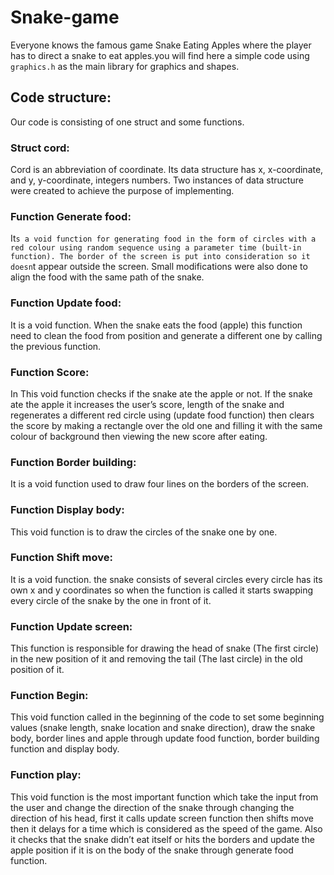 # Snake-game

Everyone knows the famous game Snake Eating Apples where the player has to direct a snake to eat apples.you will find here a simple code using `graphics.h` as the main library for graphics and shapes.

## Code structure:
Our code is consisting of one struct and some functions.

### Struct cord:
Cord is an abbreviation of coordinate. Its data structure has x, x-coordinate, and y, y-coordinate, integers numbers. Two instances of data structure were created to achieve the purpose of implementing.

### Function Generate food:
It`s a void function for generating food in the form of circles with a red colour using random sequence using a parameter time (built-in function). The border of the screen is put into consideration so it doesn`t appear outside the screen. Small modifications were also done to align the food with the same path of the snake.

### Function Update food:
It is a void function. When the snake eats the food (apple) this function need to clean the food from position and generate a different one by calling the previous function.

### Function Score:
In This void function checks if the snake ate the apple or not. If the snake ate the apple it increases the user’s score, length of the snake and regenerates a different red circle using (update food function) then clears the score by making a rectangle over the old one and filling it with the same colour of background then viewing the new score after eating.

### Function Border building:
It is a void function used to draw four lines on the borders of the screen.

### Function Display body:
This void function is to draw the circles of the snake one by one.

### Function Shift move:
It is a void function. the snake consists of several circles every circle has its own x and y coordinates so when the function is called it starts swapping every circle of the snake by the one in front of it.

### Function Update screen:
This function is responsible for drawing the head of snake (The first circle) in the new position of it and removing the tail (The last circle) in the old position of it.

### Function Begin:
This void function called in the beginning of the code to set some beginning values (snake length, snake location and snake direction), draw the snake body, border lines and apple through update food function, border building function and display body.

### Function play:
This void function is the most important function which take the input from the user and change the direction of the snake through changing the direction of his head, first it calls update screen function then shifts move then it delays for a time which is considered as the speed of the game. Also it checks that the snake didn’t eat itself or hits the borders and update the apple position if it is on the body of the snake through generate food function.
